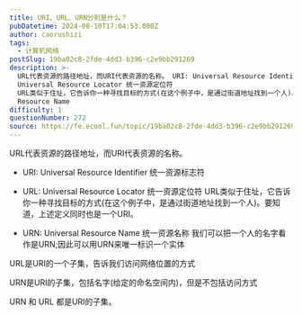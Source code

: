 ```yaml
---
title: URI、URL、URN分别是什么？
pubDatetime: 2024-08-10T17:04:53.000Z
author: caorushizi
tags:
  - 计算机网络
postSlug: 19ba02c8-2fde-4dd3-b396-c2e9bb291269
description: >-
  URL代表资源的路径地址，而URI代表资源的名称。 URI: Universal Resource Identifier 统一资源标志符 URL:
  Universal Resource Locator 统一资源定位符
  URL类似于住址，它告诉你一种寻找目标的方式(在这个例子中，是通过街道地址找到一个人)。要知道，上述定义同时也是一个URI。 URN: Universal
  Resource Name
difficulty: 1
questionNumber: 272
source: https://fe.ecool.fun/topic/19ba02c8-2fde-4dd3-b396-c2e9bb291269
---
```


URL代表资源的路径地址，而URI代表资源的名称。

- URI: Universal Resource Identifier 统一资源标志符

- URL: Universal Resource Locator 统一资源定位符
  URL类似于住址，它告诉你一种寻找目标的方式(在这个例子中，是通过街道地址找到一个人)。要知道，上述定义同时也是一个URI。

- URN: Universal Resource Name 统一资源名称
  我们可以把一个人的名字看作是URN;因此可以用URN来唯一标识一个实体

URL是URI的一个子集，告诉我们访问网络位置的方式

URN是URI的子集，包括名字(给定的命名空间内)，但是不包括访问方式

URN 和 URL 都是URI的子集。
